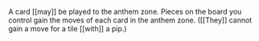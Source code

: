 A card [[may]] be played to the anthem zone. Pieces on the board you control gain the moves of each card in the anthem zone. ([[They]] cannot gain a move for a tile [[with]] a pip.)